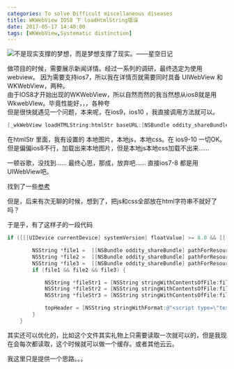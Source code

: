```yaml
---
categories: To solve Difficult miscellaneous diseases
title: WKWebView IOS8 下 loadHtmlString错误
date: 2017-05-17 14:40:00
tags: [WKWebView,Systematic distinction]
---
```


![](http://image.msiter.com/stock-photo-212184725.jpg "不是现实支撑的梦想，而是梦想支撑了现实。——星空日记")

<!-- more -->

做项目的时候，需要展示新闻详情。经过一系列的调研，最终选定为使用 webview。
因为需要支持ios7，所以我在详情页就需要同时具备 UIWebView 和 WKWebView，两种。           
由于IOS8才开始出现的WKWebView，所以自然而然的我当然想从ios8就是用WkwebVIew。毕竟性能好，，，各种夸       
但是很快就遇见一个问题，本来呢，在ios9，ios10 ，我直接调用方法就可以。

````objective-c
[_wkWebView loadHTMLString:htmlStr baseURL:[NSBundle oddity_shareBundle].bundleURL];
````
在htmlStr 里面，我有设置的 本地图片，本地js，本地css。在 ios9-10 一切OK。但是偏偏ios8不行，加载出来本地图片，但是本地js本地css加载不出来……      

一顿谷歌，没找到……  最终心思，那成，放弃吧……  直接ios7-8 都是用 UIWebView吧。

找到了一些[参考](http://stackoverflow.com/questions/24882834/wkwebview-not-loading-local-files-under-ios-8)

但是，后来有次无聊的时候，想到了，把js和css全部放在html字符串不就好了吗？

于是乎，有了这样子的一段代码

````objective-c
if ([[[UIDevice currentDevice] systemVersion] floatValue] >= 8.0 && [[[UIDevice currentDevice] systemVersion] floatValue] < 9.0) {

        NSString *file1 =  [[NSBundle oddity_shareBundle] pathForResource:@"jquery" ofType:@"js"];
        NSString *file2 =  [[NSBundle oddity_shareBundle] pathForResource:@"bootstrap.min" ofType:@"css"];
        NSString *file3 =  [[NSBundle oddity_shareBundle] pathForResource:@"content" ofType:@"css"];
        if (file1 && file2 && file3) {

            NSString *fileStr1 = [NSString stringWithContentsOfFile:file1 encoding:(NSUTF8StringEncoding) error:nil];
            NSString *fileStr2 = [NSString stringWithContentsOfFile:file2 encoding:(NSUTF8StringEncoding) error:nil];
            NSString *fileStr3 = [NSString stringWithContentsOfFile:file3 encoding:(NSUTF8StringEncoding) error:nil];

            topHeader = [NSString stringWithFormat:@"<script type=\"text/javascript\">%@</script><style type=\"text/css\">%@</style><style type=\"text/css\">%@</style>",fileStr1,fileStr2,fileStr3];
        }
    }

````

其实还可以优化的，比如这个文件其实礼物上只需要读取一次就可以的，但是我现在会每次都读取，这个时候就可以做一个缓存。或者其他云云。

我这里只是提供一个思路。。。
